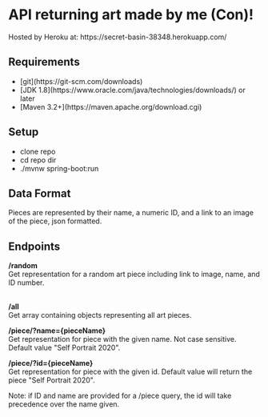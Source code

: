 <h1>API returning art made by me (Con)!</h1>
Hosted by Heroku at: https://secret-basin-38348.herokuapp.com/
<h2>Requirements</h2>
<ul>
  <li>[git](https://git-scm.com/downloads)</li>
  <li>[JDK 1.8](https://www.oracle.com/java/technologies/downloads/) or later</li>
  <li>[Maven 3.2+](https://maven.apache.org/download.cgi)</li>
</ul>

<h2>Setup</h2> 
<ul> 
  <li> clone repo</li>
  <li> cd repo dir</li>
  <li> ./mvnw spring-boot:run</li>
</ul>
<h2> Data Format </h2> 
Pieces are represented by their name, a numeric ID, and a link to an image of the piece, json formatted.

<h2>Endpoints</h2> 
<b>/random<br/></b>
Get representation for a random art piece including link to image, name, and ID number.<br/>
<br/>

<b>/all</b><br/>
Get array containing objects representing all art pieces.<br/>  

<b>/piece/?name={pieceName}</b><br/>
Get representation for piece with the given name. Not case sensitive. Default value "Self Portrait 2020".  

<b>/piece/?id={pieceName}</b><br/>
Get representation for piece with the given id. Default value will return the piece "Self Portrait 2020".  

Note: if ID and name are provided for a /piece query, the id will take precedence over the name given.
